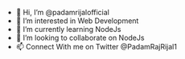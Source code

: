 - 👋 Hi, I’m @padamrijalofficial
- 👀 I’m interested in Web Development
- 🌱 I’m currently learning NodeJs
- 💞️ I’m looking to collaborate on NodeJs
- 📫 Connect With me on Twitter @PadamRajRijal1

<!---
padamrijalofficial/padamrijalofficial is a ✨ special ✨ repository because its `README.md` (this file) appears on your GitHub profile.
You can click the Preview link to take a look at your changes.
--->

